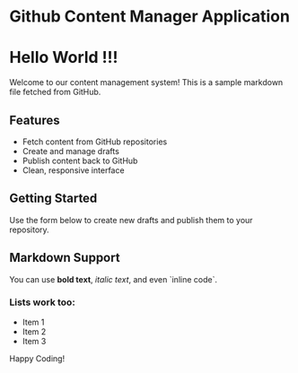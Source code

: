 # Github Content Manager Application

# Hello World !!!

Welcome to our content management system! This is a sample markdown file fetched from GitHub.

## Features

- Fetch content from GitHub repositories
- Create and manage drafts
- Publish content back to GitHub
- Clean, responsive interface

## Getting Started

Use the form below to create new drafts and publish them to your repository.

## Markdown Support

You can use **bold text**, *italic text*, and even \`inline code\`.

### Lists work too:

- Item 1
- Item 2
- Item 3

Happy Coding!